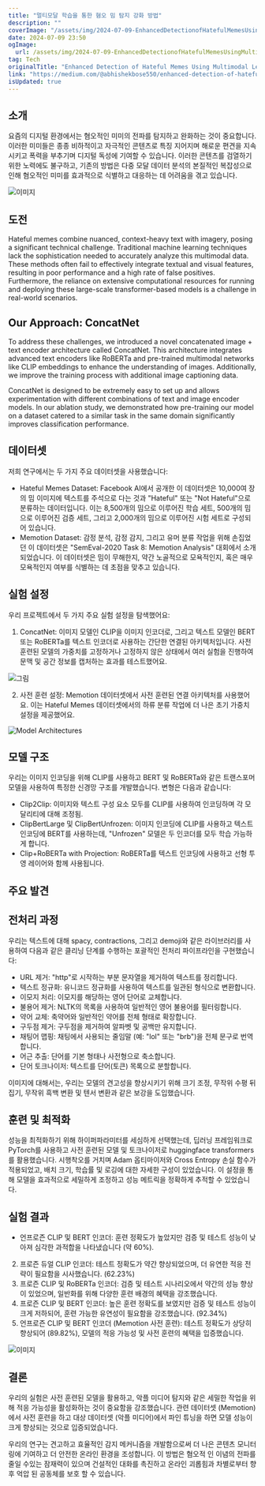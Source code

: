 ```yaml
---
title: "멀티모달 학습을 통한 혐오 밈 탐지 강화 방법"
description: ""
coverImage: "/assets/img/2024-07-09-EnhancedDetectionofHatefulMemesUsingMultimodalLearning_0.png"
date: 2024-07-09 23:50
ogImage:
  url: /assets/img/2024-07-09-EnhancedDetectionofHatefulMemesUsingMultimodalLearning_0.png
tag: Tech
originalTitle: "Enhanced Detection of Hateful Memes Using Multimodal Learning"
link: "https://medium.com/@abhishekbose550/enhanced-detection-of-hateful-memes-using-multimodal-learning-70c3a1dab74a"
isUpdated: true
---
```


## 소개

요즘의 디지털 환경에서는 혐오적인 미미의 전파를 탐지하고 완화하는 것이 중요합니다. 이러한 미미들은 종종 비하적이고 자극적인 콘텐츠로 특징 지어지며 해로운 편견을 지속시키고 폭력을 부추기며 디지털 독성에 기여할 수 있습니다. 이러한 콘텐츠를 검열하기 위한 노력에도 불구하고, 기존의 방법은 다중 모달 데이터 분석의 본질적인 복잡성으로 인해 혐오적인 미미를 효과적으로 식별하고 대응하는 데 어려움을 겪고 있습니다.

![이미지](/assets/img/2024-07-09-EnhancedDetectionofHatefulMemesUsingMultimodalLearning_0.png)

## 도전

<!-- cozy-coder - 수평 -->

<ins class="adsbygoogle"
     style="display:block"
     data-ad-client="ca-pub-4877378276818686"
     data-ad-slot="1107185301"
     data-ad-format="auto"
     data-full-width-responsive="true"></ins>

<script>
     (adsbygoogle = window.adsbygoogle || []).push({});
</script>

Hateful memes combine nuanced, context-heavy text with imagery, posing a significant technical challenge. Traditional machine learning techniques lack the sophistication needed to accurately analyze this multimodal data. These methods often fail to effectively integrate textual and visual features, resulting in poor performance and a high rate of false positives. Furthermore, the reliance on extensive computational resources for running and deploying these large-scale transformer-based models is a challenge in real-world scenarios.

## Our Approach: ConcatNet

To address these challenges, we introduced a novel concatenated image + text encoder architecture called ConcatNet. This architecture integrates advanced text encoders like RoBERTa and pre-trained multimodal networks like CLIP embeddings to enhance the understanding of images. Additionally, we improve the training process with additional image captioning data.

ConcatNet is designed to be extremely easy to set up and allows experimentation with different combinations of text and image encoder models. In our ablation study, we demonstrated how pre-training our model on a dataset catered to a similar task in the same domain significantly improves classification performance.

<!-- cozy-coder - 수평 -->

<ins class="adsbygoogle"
     style="display:block"
     data-ad-client="ca-pub-4877378276818686"
     data-ad-slot="1107185301"
     data-ad-format="auto"
     data-full-width-responsive="true"></ins>

<script>
     (adsbygoogle = window.adsbygoogle || []).push({});
</script>

## 데이터셋

저희 연구에서는 두 가지 주요 데이터셋을 사용했습니다:

- Hateful Memes Dataset: Facebook AI에서 공개한 이 데이터셋은 10,000여 장의 밈 이미지에 텍스트를 주석으로 다는 것과 "Hateful" 또는 "Not Hateful"으로 분류하는 데이터입니다. 이는 8,500개의 밈으로 이루어진 학습 세트, 500개의 밈으로 이루어진 검증 세트, 그리고 2,000개의 밈으로 이루어진 시험 세트로 구성되어 있습니다.
- Memotion Dataset: 감정 분석, 감정 감지, 그리고 유머 분류 작업을 위해 손집었던 이 데이터셋은 "SemEval-2020 Task 8: Memotion Analysis" 대회에서 소개되었습니다. 이 데이터셋은 밈이 무해한지, 약간 노골적으로 모욕적인지, 혹은 매우 모욕적인지 여부를 식별하는 데 초점을 맞추고 있습니다.

## 실험 설정

<!-- cozy-coder - 수평 -->

<ins class="adsbygoogle"
     style="display:block"
     data-ad-client="ca-pub-4877378276818686"
     data-ad-slot="1107185301"
     data-ad-format="auto"
     data-full-width-responsive="true"></ins>

<script>
     (adsbygoogle = window.adsbygoogle || []).push({});
</script>

우리 프로젝트에서 두 가지 주요 실험 설정을 탐색했어요:

1. ConcatNet: 이미지 모델인 CLIP을 이미지 인코더로, 그리고 텍스트 모델인 BERT 또는 RoBERTa를 텍스트 인코더로 사용하는 간단한 연결된 아키텍처입니다. 사전 훈련된 모델의 가중치를 고정하거나 고정하지 않은 상태에서 여러 실험을 진행하여 문맥 및 공간 정보를 캡처하는 효과를 테스트했어요.

![그림](/assets/img/2024-07-09-EnhancedDetectionofHatefulMemesUsingMultimodalLearning_1.png)

2. 사전 훈련 설정: Memotion 데이터셋에서 사전 훈련된 연결 아키텍처를 사용했어요. 이는 Hateful Memes 데이터셋에서의 하류 분류 작업에 더 나은 초기 가중치 설정을 제공했어요.

<!-- cozy-coder - 수평 -->

<ins class="adsbygoogle"
     style="display:block"
     data-ad-client="ca-pub-4877378276818686"
     data-ad-slot="1107185301"
     data-ad-format="auto"
     data-full-width-responsive="true"></ins>

<script>
     (adsbygoogle = window.adsbygoogle || []).push({});
</script>

![Model Architectures](/assets/img/2024-07-09-EnhancedDetectionofHatefulMemesUsingMultimodalLearning_2.png)

## 모델 구조

우리는 이미지 인코딩을 위해 CLIP를 사용하고 BERT 및 RoBERTa와 같은 트랜스포머 모델을 사용하여 특정한 신경망 구조를 개발했습니다. 변형은 다음과 같습니다:

- Clip2Clip: 이미지와 텍스트 구성 요소 모두를 CLIP를 사용하여 인코딩하며 각 모달리티에 대해 조정됨.
- ClipBertLarge 및 ClipBertUnfrozen: 이미지 인코딩에 CLIP를 사용하고 텍스트 인코딩에 BERT를 사용하는데, "Unfrozen" 모델은 두 인코더를 모두 학습 가능하게 합니다.
- Clip+RoBERTa with Projection: RoBERTa를 텍스트 인코딩에 사용하고 선형 투영 레이어와 함께 사용됩니다.

<!-- cozy-coder - 수평 -->

<ins class="adsbygoogle"
     style="display:block"
     data-ad-client="ca-pub-4877378276818686"
     data-ad-slot="1107185301"
     data-ad-format="auto"
     data-full-width-responsive="true"></ins>

<script>
     (adsbygoogle = window.adsbygoogle || []).push({});
</script>

## 주요 발견

## 전처리 과정

우리는 텍스트에 대해 spacy, contractions, 그리고 demoji와 같은 라이브러리를 사용하여 다음과 같은 클리닝 단계를 수행하는 포괄적인 전처리 파이프라인을 구현했습니다:

- URL 제거: "http"로 시작하는 부분 문자열을 제거하여 텍스트를 정리합니다.
- 텍스트 정규화: 유니코드 정규화를 사용하여 텍스트를 일관된 형식으로 변환합니다.
- 이모지 처리: 이모지를 해당하는 영어 단어로 교체합니다.
- 불용어 제거: NLTK의 목록을 사용하여 일반적인 영어 불용어를 필터링합니다.
- 약어 교체: 축약어와 일반적인 약어를 전체 형태로 확장합니다.
- 구두점 제거: 구두점을 제거하여 알파벳 및 공백만 유지합니다.
- 채팅어 맵핑: 채팅에서 사용되는 줄임말 (예: "lol" 또는 "brb")을 전체 문구로 번역합니다.
- 어근 추출: 단어를 기본 형태나 사전형으로 축소합니다.
- 단어 토크나이저: 텍스트를 단어(토큰) 목록으로 분할합니다.

<!-- cozy-coder - 수평 -->

<ins class="adsbygoogle"
     style="display:block"
     data-ad-client="ca-pub-4877378276818686"
     data-ad-slot="1107185301"
     data-ad-format="auto"
     data-full-width-responsive="true"></ins>

<script>
     (adsbygoogle = window.adsbygoogle || []).push({});
</script>

이미지에 대해서는, 우리는 모델의 견고성을 향상시키기 위해 크기 조정, 무작위 수평 뒤집기, 무작위 흑백 변환 및 텐서 변환과 같은 보강을 도입했습니다.

## 훈련 및 최적화

성능을 최적화하기 위해 하이퍼파라미터를 세심하게 선택했는데, 딥러닝 프레임워크로 PyTorch를 사용하고 사전 훈련된 모델 및 토크나이저로 huggingface transformers를 활용했습니다. 시행착오를 거치며 Adam 옵티마이저와 Cross Entropy 손실 함수가 적용되었고, 배치 크기, 학습률 및 로깅에 대한 자세한 구성이 있었습니다. 이 설정을 통해 모델을 효과적으로 세밀하게 조정하고 성능 메트릭을 정확하게 추적할 수 있었습니다.

## 실험 결과

<!-- cozy-coder - 수평 -->

<ins class="adsbygoogle"
     style="display:block"
     data-ad-client="ca-pub-4877378276818686"
     data-ad-slot="1107185301"
     data-ad-format="auto"
     data-full-width-responsive="true"></ins>

<script>
     (adsbygoogle = window.adsbygoogle || []).push({});
</script>

- 언프로즌 CLIP 및 BERT 인코더: 훈련 정확도가 높았지만 검증 및 테스트 성능이 낮아져 심각한 과적합을 나타냈습니다 (약 60%).

2. 프로즌 듀얼 CLIP 인코더: 테스트 정확도가 약간 향상되었으며, 더 유연한 적응 전략이 필요함을 시사했습니다. (62.23%)
3. 프로즌 CLIP 및 RoBERTa 인코더: 검증 및 테스트 시나리오에서 약간의 성능 향상이 있었으며, 일반화를 위해 다양한 훈련 배경의 혜택을 강조했습니다.
4. 프로즌 CLIP 및 BERT 인코더: 높은 훈련 정확도를 보였지만 검증 및 테스트 성능이 크게 저하되어, 훈련 가능한 유연성이 필요함을 강조했습니다. (92.34%)
5. 언프로즌 CLIP 및 BERT 인코더 (Memotion 사전 훈련): 테스트 정확도가 상당히 향상되어 (89.82%), 모델의 적응 가능성 및 사전 훈련의 혜택을 입증했습니다.

![이미지](/assets/img/2024-07-09-EnhancedDetectionofHatefulMemesUsingMultimodalLearning_3.png)

## 결론

우리의 실험은 사전 훈련된 모델을 활용하고, 악플 미디어 탐지와 같은 세밀한 작업을 위해 적응 가능성을 활성화하는 것이 중요함을 강조했습니다. 관련 데이터셋 (Memotion)에서 사전 훈련을 하고 대상 데이터셋 (악플 미디어)에서 파인 튜닝을 하면 모델 성능이 크게 향상되는 것으로 입증되었습니다.

<!-- cozy-coder - 수평 -->

<ins class="adsbygoogle"
     style="display:block"
     data-ad-client="ca-pub-4877378276818686"
     data-ad-slot="1107185301"
     data-ad-format="auto"
     data-full-width-responsive="true"></ins>

<script>
     (adsbygoogle = window.adsbygoogle || []).push({});
</script>

우리의 연구는 견고하고 효율적인 감지 메커니즘을 개발함으로써 더 나은 콘텐츠 모니터링에 기여하고 더 안전한 온라인 환경을 조성합니다. 이 방법은 혐오적 인 이념의 전파를 줄일 수있는 잠재력이 있으며 건설적인 대화를 촉진하고 온라인 괴롭힘과 차별로부터 향후 억압 된 공동체를 보호 할 수 있습니다.
